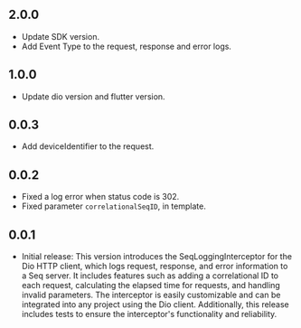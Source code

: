 ## 2.0.0

* Update SDK version.
* Add Event Type to the request, response and error logs.

## 1.0.0

* Update dio version and flutter version.

## 0.0.3

* Add deviceIdentifier to the request.

## 0.0.2

* Fixed a log error when status code is 302.
* Fixed parameter ```correlationalSeqID```, in template.

## 0.0.1

* Initial release: This version introduces the SeqLoggingInterceptor for the Dio HTTP client, which logs request, response, and error information to a Seq server. It includes features such as adding a correlational ID to each request, calculating the elapsed time for requests, and handling invalid parameters. The interceptor is easily customizable and can be integrated into any project using the Dio client. Additionally, this release includes tests to ensure the interceptor's functionality and reliability.
